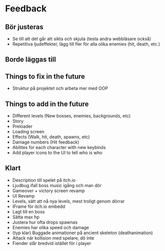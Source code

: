 # Feedback

## Bör justeras
* Se till att det går att sikta och skjuta (testa andra webbläsare också)
* Repetitiva ljudeffekter, lägg till fler för alla olika enemies (hit, death, etc.)


## Borde läggas till


## Things to fix in the future
* Struktur på projektet och arbeta mer med OOP


## Things to add in the future
* Different levels (New bosses, enemies, backgrounds, etc)
* Story
* Preloader
* Loading screen
* Effects (Walk, hit, death, spawns, etc)
* Damage numbers (Hit feedback)
* Abilites for each character with new keybinds
* Add player icons to the UI to tell who is who


## Klart
* Description till spelet på itch.io
* Ljudbug ifall boss music igång och man dör
* Gameover + victory screen revamp
* UI Revamp
* Levels, sätt att nå nya levels, mest troligt genom dörrar
* IFrame för itch.io embedd
* Lagt till en boss
* Sätta max hp
* Justera hur ofta drops spawnas
* Enemies har olika speed och damage
* (typ klar) Buggade animationer på ancient skeleton (deathanimation)
* Attack när kollision med spelare, dö inte
* Fiender slår bredvid istället för i player